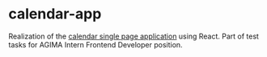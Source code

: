 # calendar-app
Realization of the [calendar single page application](https://drive.google.com/file/d/1vlU_rxq_rifu6zqdm1ydGLX9ROdWlQar/view?usp=sharing) using React.
Part of test tasks for AGIMA Intern Frontend Developer position.

